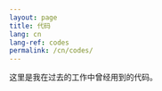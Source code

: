 ```yaml
---
layout: page
title: 代码
lang: cn
lang-ref: codes
permalink: /cn/codes/
---
```


这里是我在过去的工作中曾经用到的代码。

